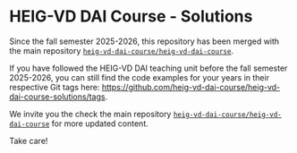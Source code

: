 # HEIG-VD DAI Course - Solutions

Since the fall semester 2025-2026, this repository has been merged with the main
repository
[`heig-vd-dai-course/heig-vd-dai-course`](https://github.com/heig-vd-dai-course/heig-vd-dai-course).

If you have followed the HEIG-VD DAI teaching unit before the fall semester
2025-2026, you can still find the code examples for your years in their
respective Git tags here:
<https://github.com/heig-vd-dai-course/heig-vd-dai-course-solutions/tags>.

We invite you the check the main repository
[`heig-vd-dai-course/heig-vd-dai-course`](https://github.com/heig-vd-dai-course/heig-vd-dai-course)
for more updated content.

Take care!
